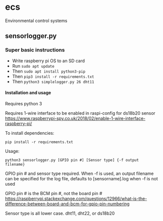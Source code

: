# ecs
Environmental control systems

## sensorlogger.py
### Super basic instructions

- Write raspberry pi OS to an SD card
- Run `sudo apt update`
- Then `sudo apt install python3-pip`
- Then `pip3 install -r requirements.txt`
- Then `python3 simplelogger.py 26 dht11`

#### Installation and usage
Requires python 3

Requires 1-wire interface to be enabled in raspi-config for ds18b20 sensor https://www.raspberrypi-spy.co.uk/2018/02/enable-1-wire-interface-raspberry-pi/

To install dependencies:

`pip install -r requirements.txt`
  
Usage:

`python3 sensorlogger.py [GPIO pin #] [Sensor type] {-f output filename}`

GPIO pin # and sensor type required. When -f is used, an output filename can be specified for the log file, defaults to [sensorname].log when -f is not used

GPIO pin # is the BCM pin #, not the board pin # https://raspberrypi.stackexchange.com/questions/12966/what-is-the-difference-between-board-and-bcm-for-gpio-pin-numbering

Sensor type is all lower case. dht11, dht22, or ds18b20
